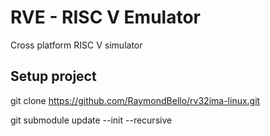 # RVE - RISC V Emulator
Cross platform RISC V simulator


## Setup project
git clone https://github.com/RaymondBello/rv32ima-linux.git

git submodule update --init --recursive
